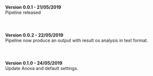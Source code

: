 <b>Version 0.0.1 - 21/05/2019 </b><br>
Pipeline released <br><br>
<h1></h1>
<b>Version 0.0.2 - 22/05/2019 </b><br>
Pipeline now produce an output with result os analysis in text format. <br><br>
<h1></h1>
<b>Version 0.1.0 - 24/05/2019 </b><br>
Update Anova and default settings. <br><br>
<h1></h1>